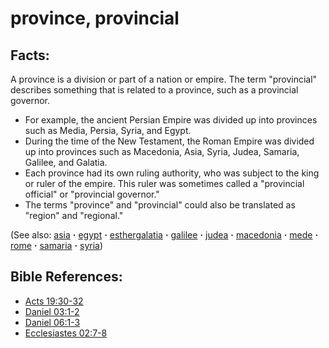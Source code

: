 # province, provincial #

## Facts: ##

A province is a division or part of a nation or empire. The term "provincial" describes something that is related to a province, such as a provincial governor.

* For example, the ancient Persian Empire was divided up into provinces such as Media, Persia, Syria, and Egypt.
* During the time of the New Testament, the Roman Empire was divided up into provinces such as Macedonia, Asia, Syria, Judea, Samaria, Galilee, and Galatia.
* Each province had its own ruling authority, who was subject to the king or ruler of the empire. This ruler was sometimes called a "provincial official" or "provincial governor."
* The terms "province" and "provincial" could also be translated as "region" and "regional."

(See also: [asia](../other/asia.md) **·** [egypt](../other/egypt.md) **·** [esther](../other/esther.md)[galatia](../other/galatia.md) **·** [galilee](../other/galilee.md) **·** [judea](../other/judea.md) **·** [macedonia](../other/macedonia.md) **·** [mede](../other/mede.md) **·** [rome](../other/rome.md) **·** [samaria](../other/samaria.md) **·** [syria](../other/syria.md))

## Bible References: ##

* [Acts 19:30-32](https://door43.org/en/bible/notes/act/19/30)
* [Daniel 03:1-2](https://door43.org/en/bible/notes/dan/03/01)
* [Daniel 06:1-3](https://door43.org/en/bible/notes/dan/06/01)
* [Ecclesiastes 02:7-8](https://door43.org/en/bible/notes/ecc/02/07)

